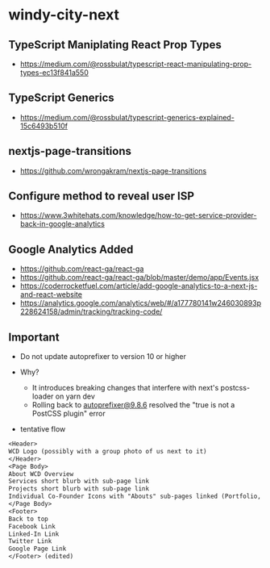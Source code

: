 # windy-city-next

## TypeScript Maniplating React Prop Types

- https://medium.com/@rossbulat/typescript-react-manipulating-prop-types-ec13f841a550

## TypeScript Generics

- https://medium.com/@rossbulat/typescript-generics-explained-15c6493b510f

## nextjs-page-transitions

- https://github.com/wrongakram/nextjs-page-transitions

## Configure method to reveal user ISP

- https://www.3whitehats.com/knowledge/how-to-get-service-provider-back-in-google-analytics

## Google Analytics Added

- https://github.com/react-ga/react-ga
- https://github.com/react-ga/react-ga/blob/master/demo/app/Events.jsx
- https://coderrocketfuel.com/article/add-google-analytics-to-a-next-js-and-react-website
- https://analytics.google.com/analytics/web/#/a177780141w246030893p228624158/admin/tracking/tracking-code/

## Important

- Do not update autoprefixer to version 10 or higher
- Why?

  - It introduces breaking changes that interfere with next's postcss-loader on yarn dev
  - Rolling back to autoprefixer@9.8.6 resolved the "true is not a PostCSS plugin" error

- tentative flow

```txt
<Header>
WCD Logo (possibly with a group photo of us next to it)
</Header>
<Page Body>
About WCD Overview
Services short blurb with sub-page link
Projects short blurb with sub-page link
Individual Co-Founder Icons with "Abouts" sub-pages linked (Portfolio, Linked-In, About me paragraph)
</Page Body>
<Footer>
Back to top
Facebook Link
Linked-In Link
Twitter Link
Google Page Link
</Footer> (edited)
```
